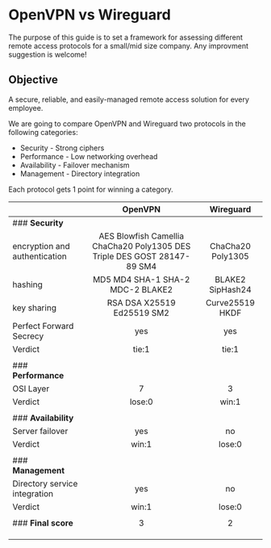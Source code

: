 # OpenVPN vs Wireguard

The purpose of this guide is to set a framework for assessing different remote access protocols for a small/mid size company. Any improvment suggestion is welcome!

## Objective
A secure, reliable, and easily-managed remote access solution for every employee.

We are going to compare OpenVPN and Wireguard two protocols in the following categories:

* Security - Strong ciphers 
* Performance - Low networking overhead
* Availability - Failover mechanism
* Management - Directory integration

Each protocol gets 1 point for winning a category.

|                               |                                  OpenVPN                                 |     Wireguard     |
|-------------------------------|:------------------------------------------------------------------------:|:-----------------:|
|### **Security**               |                                                                          |                   |
| encryption and authentication | AES Blowfish Camellia ChaCha20 Poly1305 DES Triple DES GOST 28147-89 SM4 | ChaCha20 Poly1305 |
|                       hashing |                     MD5 MD4 SHA-1 SHA-2 MDC-2 BLAKE2                     |  BLAKE2 SipHash24 |
|                   key sharing |                       RSA  DSA  X25519  Ed25519 SM2                      |  Curve25519 HKDF  |
|       Perfect Forward Secrecy |                                    yes                                   |        yes        |
|                       Verdict |                                    tie:1                                 |        tie:1      |
|                               |                                                                          |                   |
|### **Performance**            |                                                                          |                   |
|                     OSI Layer |                                     7                                    |         3         |
|                       Verdict |                                   lose:0                                 |        win:1      |
|                               |                                                                          |                   |
|### **Availability**           |                                                                          |                   |
|               Server failover |                                    yes                                   |         no        |
|                       Verdict |                                    win:1                                 |        lose:0     |
|                               |                                                                          |                   |
|### **Management**             |                                                                          |                   |
| Directory service integration |                                    yes                                   |         no        |
|                       Verdict |                                    win:1                                 |        lose:0     |
|                               |                                                                          |                   |
|### **Final score**            |                                     3                                    |         2         |
|                               |                                                                          |                   |
|                               |                                                                          |                   |
|                               |                                                                          |                   |
